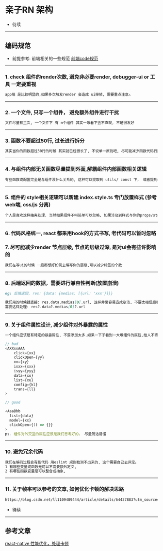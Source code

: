 # 亲子RN 架构

- 待续

---

## 编码规范

- 前提参考: 前端相关的一些规范 [前端code规范](https://github.com/onionRunning/daily_record/blob/master/font/%E5%89%8D%E7%AB%AFcode%E8%A7%84%E8%8C%83.md)

---

### 1. check 组件的render次数, 避免非必要render, debugger-ui or 工具 一定要重视

```md
app端 是比较明显的,如果多次触发render 会造成 ui掉帧, 需要重点注意⚠️
```

---

### 2. 一个文件, 只写一个组件， 避免额外组件进行干扰

```md
文件尽量有主次, 一个文件下 有 n个组件 其实一眼看下去不直观, 不是很友好
```

---

### 3. 函数不要超过50行, 过长进行拆分

```md
其实当你的函数超过30行的时候 其实就已经很长了, 不说单一原则吧, 尽可能减少函数代码行数, 是方便维护与理解
```

---

### 4. 与组件内部无关函数尽量提到外面,解耦组件内部函数相关逻辑

```md
有些函数或配置完全是与组件没什么关系的, 这种可以提取到 utils/ const 下， 或者提到组件外面, 然后这种函数测试的意义就比组件内部测试大
```

---

### 5. 组件的 style相关逻辑可以新建 index.style.ts 专门放置样式 (参考web端, css/js 分离)

```md
个人是喜欢这样抽离处理, 当然如果组件不叫简单可以忽略, 如果涉及到样式与你的props/state 相关， 可以用函数的方式去编排, 相信你可以懂得， 在我看来 .tsx文件我更加倾向放 组件逻辑 或申明，或js逻辑， 常量，公共函数 放到 utils.ts 
```

---

### 6. 代码风格统一, react 都采用hook的方式书写, 老代码可以暂时忽略

### 7. 尽可能减少render 节点层级, 节点的层级过深, 是对ui会有些许影响的

```md
我们在写ui的时候 一般都想好如何去编写你的层级,可以减少标签的个数
```

---

### 8. 后端返回的数据，需要进行兼容性判断(放置崩溃)

```md
eg: 后端返回, res: {data: {medias: [{url: 'xxx'}]}}

我们用的时候就直接: res.data.medias[0].url, 这样非常容易造成崩溃, 不要太相信后端返回的数据类型以及xxx
需要这样处理: res?.data?.medias[0]?.url

```

---

### 9. 关于组件属性设计, 减少组件对外暴露的属性

```js
一个组件应该是有特定的暴露属性, 不要添加太多,如果一下子看到一大堆组件的属性,给人不直观的体现, 并且不要每次新增新的需求就 加一个属性

// bad
<AXXssAAA
    click={xx}
    clickOpen={yy}
    xx={xy}
    isxx={xxx}
    isyy={yyy}
    data={xo}
    list={xu}
    config={kl}
    trans={ll}
>

// good

<AaaBbb
  list={data}
  model={xx}
  clickOpen={() => {}}  
>
ps. 组件对外交互的属性应该是我们思考好的， 尽量简洁易懂

```

---

### 10. 避免冗余代码

```md
我们在编码过程会有些代码 用eslint 规则检测不出来的, 这个需要自己去评定。
1 有哪些变量或函数是可以不需要额外定义,
2 有哪些函数变量是可以整合或抽象,
```

---

### 11. 关于帧率可以参考的文章, 如何优化卡顿的解决思路

```md
https://blog.csdn.net/ll1109489444/article/details/64437883?utm_source=blogxgwz5
```

- 待续

---

## 参考文章

[react-native 性能优化，处理卡顿](https://blog.csdn.net/ll1109489444/article/details/64437883?utm_source=blogxgwz5)